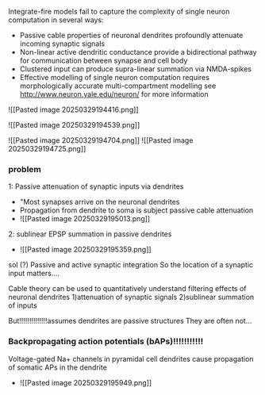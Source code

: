 Integrate-fire models fail to capture the complexity of single neuron computation in several ways:

- Passive cable properties of neuronal dendrites profoundly attenuate incoming synaptic signals
- Non-linear active dendritic conductance provide a bidirectional pathway for communication between synapse and cell body
- Clustered input can produce supra-linear summation via NMDA-spikes
- Effective modelling of single neuron computation requires morphologically accurate multi-compartment modelling
see http://www.neuron.yale.edu/neuron/ for more information



![[Pasted image 20250329194416.png]]

![[Pasted image 20250329194539.png]]


![[Pasted image 20250329194704.png]]
![[Pasted image 20250329194725.png]]
### problem

1: Passive attenuation of synaptic inputs via dendrites
- "Most synapses arrive on the neuronal dendrites
- Propagation from dendrite to soma is subject passive cable attenuation
- ![[Pasted image 20250329195013.png]]


2: sublinear EPSP summation in passive dendrites
- ![[Pasted image 20250329195359.png]]


sol (?)
Passive and active synaptic integration
So the location of a synaptic input matters....

Cable theory can be used to quantitatively understand filtering effects of neuronal dendrites
1)attenuation of synaptic signals
2)sublinear summation of inputs

But!!!!!!!!!!!!!!assumes dendrites are passive structures
They are often not...



### Backpropagating action potentials (bAPs)!!!!!!!!!!!
Voltage-gated Na+ channels in pyramidal cell dendrites cause propagation of somatic APs in the dendrite
- ![[Pasted image 20250329195949.png]]